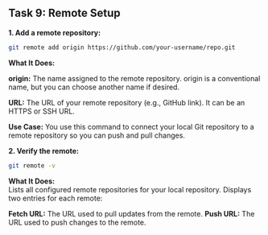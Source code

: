 ## **Task 9: Remote Setup**

**1. Add a remote repository:**

   ```bash
   git remote add origin https://github.com/your-username/repo.git
   ``` 

  **What It Does:**  
  
**origin:** The name assigned to the remote repository. origin is a conventional name, but you can choose another name if desired. 
 
**URL:** The URL of your remote repository (e.g., GitHub link). It can be an HTTPS or SSH URL.  

**Use Case:**
You use this command to connect your local Git repository to a remote repository so you can push and pull changes.


**2. Verify the remote:**  

   ```bash
   git remote -v
   ```
**What It Does:**  
Lists all configured remote repositories for your local repository.
Displays two entries for each remote:  

**Fetch URL:** The URL used to pull updates from the remote.
**Push URL:** The URL used to push changes to the remote.